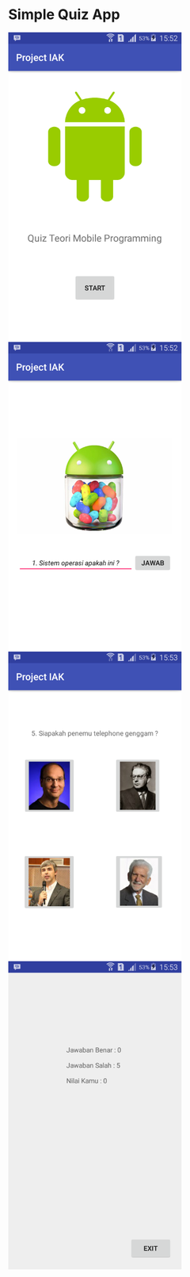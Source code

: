 # Simple Quiz App


<img src="Screenshot_1.png" width="350" height="622"> <img src="Screenshot_2.png" width="350" height="622">
<img src="Screenshot_3.png" width="350" height="622"> <img src="Screenshot_4.png" width="350" height="622">
